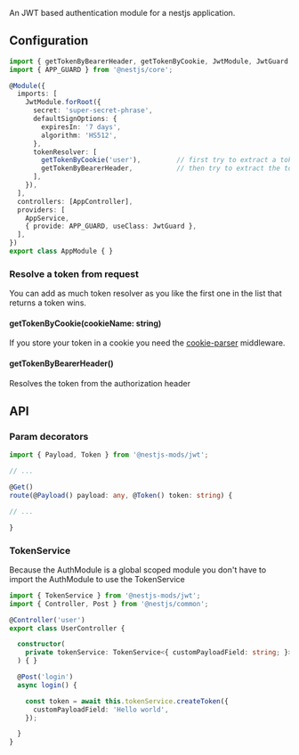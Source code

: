 An JWT based authentication module for a nestjs application.

## Configuration
```typescript
import { getTokenByBearerHeader, getTokenByCookie, JwtModule, JwtGuard } from '@nestjs-mods/jwt';
import { APP_GUARD } from '@nestjs/core';

@Module({
  imports: [
    JwtModule.forRoot({
      secret: 'super-secret-phrase',
      defaultSignOptions: {
        expiresIn: '7 days',
        algorithm: 'HS512',
      },
      tokenResolver: [
        getTokenByCookie('user'),         // first try to extract a token from the cookie
        getTokenByBearerHeader,           // then try to extract the token by a bearer header
      ],
    }),
  ],
  controllers: [AppController],
  providers: [
    AppService,
    { provide: APP_GUARD, useClass: JwtGuard },
  ],
})
export class AppModule { }

```

### Resolve a token from request
You can add as much token resolver as you like the first one in the list that returns a token wins.

#### getTokenByCookie(cookieName: string)
If you store your token in a cookie you need the [cookie-parser](https://www.npmjs.com/package/cookie-parser) middleware.

#### getTokenByBearerHeader()
Resolves the token from the authorization header

## API
### Param decorators

```typescript
import { Payload, Token } from '@nestjs-mods/jwt';

// ...

@Get()
route(@Payload() payload: any, @Token() token: string) {

// ...

}
```

### TokenService
Because the AuthModule is a global scoped module you don't have to import the AuthModule to use the TokenService
```typescript
import { TokenService } from '@nestjs-mods/jwt';
import { Controller, Post } from '@nestjs/common';

@Controller('user')
export class UserController {

  constructor(
    private tokenService: TokenService<{ customPayloadField: string; }>,
  ) { }

  @Post('login')
  async login() {

    const token = await this.tokenService.createToken({
      customPayloadField: 'Hello world',
    });

  }
}
```
